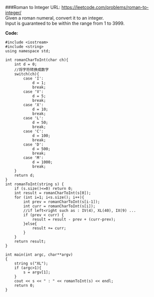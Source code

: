 ###Roman to Integer
URL: https://leetcode.com/problems/roman-to-integer/</br>
Given a roman numeral, convert it to an integer.</br>
Input is guaranteed to be within the range from 1 to 3999.

__Code:__

	#include <iostream>
	#include <string>
	using namespace std;

	int romanCharToInt(char ch){
	    int d = 0;
	    //将字符转换成数字
	    switch(ch){
	        case 'I':  
	            d = 1;  
	            break;  
	        case 'V':  
	            d = 5;  
	            break;  
	        case 'X':  
	            d = 10;  
	            break;  
	        case 'L':  
	            d = 50;  
	            break;  
	        case 'C':  
	            d = 100;  
	            break;  
	        case 'D':  
	            d = 500;  
	            break;  
	        case 'M':  
	            d = 1000;  
	            break;  
	    }
	    return d;
	}
	int romanToInt(string s) {
	    if (s.size()<=0) return 0;
	    int result = romanCharToInt(s[0]);
	    for (int i=1; i<s.size(); i++){
	        int prev = romanCharToInt(s[i-1]);
	        int curr = romanCharToInt(s[i]);
	        //if left<right such as : IV(4), XL(40), IX(9) ...
	        if (prev < curr) {
	            result = result - prev + (curr-prev);
	        }else{
	            result += curr;
	        }
	    }
	    return result;
	}

	int main(int argc, char**argv)
	{
	    string s("XL");
	    if (argc>1){
	        s = argv[1];
	    }
	    cout << s << " : " << romanToInt(s) << endl;
	    return 0;
	}